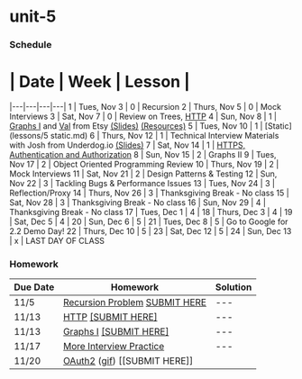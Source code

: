# unit-5

### Schedule

 # |  Date | Week | Lesson |
|---|---|---|---|
1 | Tues, Nov 3 | 0 | Recursion
2 | Thurs, Nov 5 | 0 | Mock Interviews
3 | Sat, Nov 7 | 0 | Review on Trees, [HTTP](https://drive.google.com/file/d/0B0eZ0hF8kDy_VkFWdWhSNXhSaTA/view?usp=sharing)
4 | Sun, Nov 8 | 1 | [Graphs I](https://drive.google.com/file/d/0B0eZ0hF8kDy_QzdFQ1RMbE43MHM/view?usp=sharing) and [Val](http://www.v-a-l-e-r-i-e.com/about/) from Etsy [(Slides)](/speakers/Val_UX_Talk.pdf) [(Resources)](/speakers/Val_resources) 
5 | Tues, Nov 10 | 1 | [Static](lessons/5 static.md)
6 | Thurs, Nov 12 | 1 | Technical Interview Materials with Josh from Underdog.io [(Slides)](/speakers/underdog_deck_updated.pdf)
7 | Sat, Nov 14 | 1 | [HTTPS, Authentication and Authorization](https://drive.google.com/file/d/0B0eZ0hF8kDy_YWpnekNFR0YtdXc/view?usp=sharing)
8 | Sun, Nov 15 | 2 | Graphs II
9 | Tues, Nov 17 | 2 | Object Oriented Programming Review
10 | Thurs, Nov 19 | 2 | Mock Interviews
11 | Sat, Nov 21 | 2 | Design Patterns & Testing
12 | Sun, Nov 22 | 3 | Tackling Bugs & Performance Issues
13 | Tues, Nov 24 | 3 | Reflection/Proxy
14 | Thurs, Nov 26 | 3 | Thanksgiving Break - No class
15 | Sat, Nov 28 | 3 | Thanksgiving Break - No class
16 | Sun, Nov 29 | 4 | Thanksgiving Break - No class
17 | Tues, Dec 1 | 4 |
18 | Thurs, Dec 3 | 4 |
19 | Sat, Dec 5 | 4 | 
20 | Sun, Dec 6 | 5 | 
21 | Tues, Dec 8 | 5 | Go to Google for 2.2 Demo Day!
22 | Thurs, Dec 10 | 5 |
23 | Sat, Dec 12 | 5 |
24 | Sun, Dec 13 | x | LAST DAY OF CLASS


### Homework
 Due Date | Homework | Solution |
|---|---|---|
11/5|[Recursion Problem](https://dl.dropboxusercontent.com/u/24773027/Screen%20Shot%202015-11-03%20at%2011.40.57%20AM.png)  [SUBMIT HERE](https://docs.google.com/a/c4q.nyc/forms/d/1YiTdPmpyeXA_u2RWfbLM3YqdDPCJEPQoPPe_aLYHMLM/viewform)|---
11/13|[HTTP](https://drive.google.com/file/d/0B0eZ0hF8kDy_YjE1SUkxU2hrRkU/view?usp=sharing)  [[SUBMIT HERE]](https://docs.google.com/forms/d/1-c1HXoiklflgSCTxrnJNjmgzOlgRJDCBQSuIqtJC2BQ/viewform)|---
11/13|[Graphs I](https://drive.google.com/file/d/0B0eZ0hF8kDy_bkZYNFgzWEFpSEU/view?usp=sharing)  [[SUBMIT HERE]](https://docs.google.com/forms/d/1N2aP4B_HRXsjftkGpBrFmeU22M_5dT5Cm6jDxBjfQW0/viewform)|---
11/17|[More Interview Practice](https://docs.google.com/a/c4q.nyc/forms/d/1KMPO8zXke6DvfvIx8M4gsehnLIJJ4vwZ7KY7CImNIxw/viewform)|---
11/20|[OAuth2](https://drive.google.com/file/d/0B0eZ0hF8kDy_RlY1N0VoVEZYS00/view?usp=sharing) ([gif](https://drive.google.com/file/d/0B0eZ0hF8kDy_bW5mMnhVNUQ4RGs/view?usp=sharing)) [[SUBMIT HERE]]
